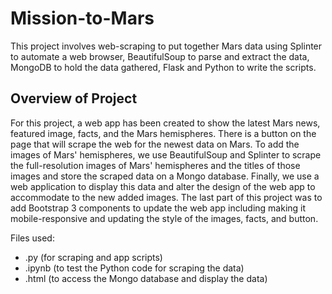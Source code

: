 # Mission-to-Mars
This project involves web-scraping to put together Mars data using Splinter to automate a web browser, BeautifulSoup to parse and extract the data, MongoDB to hold the data gathered, Flask and Python to write the scripts.

## Overview of Project

For this project, a web app has been created to show the latest Mars news, featured image, facts, and the Mars hemispheres. There is a button on the page that will scrape the web for the newest data on Mars. To add the images of Mars' hemispheres, we use BeautifulSoup and Splinter to scrape the full-resolution images of Mars' hemispheres and the titles of those images and store the scraped data on a Mongo database. Finally, we use a web application to display this data and alter the design of the web app to accommodate to the new added images. The last part of this project was to add Bootstrap 3 components to update the web app including making it mobile-responsive and updating the style of the images, facts, and button.

Files used:
- .py (for scraping and app scripts)
- .ipynb (to test the Python code for scraping the data)
- .html (to access the Mongo database and display the data)
